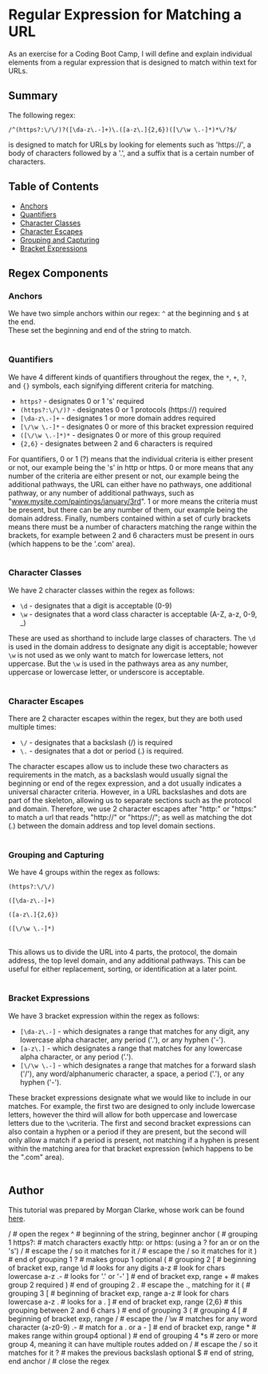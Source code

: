 # Regular Expression for Matching a URL

As an exercise for a Coding Boot Camp, I will define and explain individual elements from a regular expression  that is designed to match within text for URLs.

## Summary

The following regex:
```
/^(https?:\/\/)?([\da-z\.-]+)\.([a-z\.]{2,6})([\/\w \.-]*)*\/?$/
```
is designed to match for URLs by looking for elements such as 'https://', a body of characters followed by a '.', and a suffix that is a certain number of characters.

## Table of Contents

- [Anchors](#anchors)
- [Quantifiers](#quantifiers)
- [Character Classes](#character-classes)
- [Character Escapes](#character-escapes)
- [Grouping and Capturing](#grouping-and-capturing)
- [Bracket Expressions](#bracket-expressions)


## Regex Components

### Anchors
We have two simple anchors within our regex:  `^` at the beginning and `$` at the end.<br>
These set the beginning and end of the string to match.
<br><br>

### Quantifiers
We have 4 different kinds of quantifiers throughout the regex, the `*`, `+`, `?`, and `{}` symbols, each signifying different criteria for matching.

 - `https?` - designates 0 or 1 's' required
 - `(https?:\/\/)?` - designates 0 or 1 protocols (https://) required
 - `[\da-z\.-]+` - designates 1 or more domain addres required
 - `[\/\w \.-]*` - designates 0 or more of this bracket expression required
 - `([\/\w \.-]*)*` - designates 0 or more of this group required
 - `{2,6}` - designates between 2 and 6 characters is required

For quantifiers, 0 or 1 (?) means that the individual criteria is either present or not, our example being the 's' in http or https.  0 or more means that any number of the criteria are either present or not, our example being the additional pathways, the URL can either have no pathways, one additional pathway, or any number of additional pathways, such as "www.mysite.com/paintings/january/3rd".  1 or more means the criteria must be present, but there can be any number of them, our example being the domain address.  Finally, numbers contained within a set of curly brackets means there must be a number of characters matching the range within the brackets, for example between 2 and 6 characters must be present in ours (which happens to be the '.com' area).
<br><br>

### Character Classes
We have 2 character classes within the regex as follows:
 - `\d` - designates that a digit is acceptable (0-9)
 - `\w` - designates that a word class character is acceptable (A-Z, a-z, 0-9, _)

These are used as shorthand to include large classes of characters.  The `\d` is used in the domain address to designate any digit is acceptable; however `\w` is not used as we only want to match for lowercase letters, not uppercase.  But the `\w` is used in the pathways area as any number, uppercase or lowercase letter, or underscore is acceptable.
<br><br>

### Character Escapes
There are 2 character escapes within the regex, but they are both used multiple times:
 - `\/` - designates that a backslash (/) is required
 - `\.` - designates that a dot or period (.) is required.

The character escapes allow us to include these two characters as requirements in the match, as a backslash would usually signal the beginning or end of the regex expression, and a dot usually indicates a universal character criteria.  However, in a URL backslashes and dots are part of the skeleton, allowing us to separate sections such as the protocol and domain.  Therefore, we use 2 character escapes after "http:" or "https:" to match a url that reads "http://" or "https://"; as well as matching the dot (.) between the domain address and top level domain sections.
<br><br>

### Grouping and Capturing
We have 4 groups within the regex as follows:
```
(https?:\/\/)
```
```
([\da-z\.-]+)
```
```
([a-z\.]{2,6})
```
```
([\/\w \.-]*)
```
<br>This allows us to divide the URL into 4 parts, the protocol, the domain address, the top level domain, and any additional pathways.  This can be useful for either replacement, sorting, or identification at a later point.
<br><br>

### Bracket Expressions
We have 3 bracket expression within the regex as follows:
 - `[\da-z\.-]` - which designates a range that matches for any digit, any lowercase alpha character, any period ('.'), or any hyphen ('-').
 - `[a-z\.]` - which designates a range that matches for any lowercase alpha character, or any period ('.').
 - `[\/\w \.-]` - which designates a range that matches for a forward slash ('/'), any word/alphanumeric character, a space, a period ('.'), or any hyphen ('-').

These bracket expressions designate what we would like to include in our matches.  For example, the first two are designed to only include lowercase letters, however the third will allow for both uppercase and lowercase letters due to the `\w`criteria.  The first and second bracket expressions can also contain a hyphen or a period if they are present, but the second will only allow a match if a period is present, not matching if a hyphen is present within the matching area for that bracket expression (which happens to be the ".com" area).
<br><br>

## Author
This tutorial was prepared by Morgan Clarke, whose work can be found [here](https://github.com/morgs999).




/ # open the regex
^ # beginning of the string, beginner anchor
(   # grouping 1
    https?: # match characters exactly http: or https: (using a ? for an or on the 's')
    \/ # escape the / so it matches for it
    \/ # escape the / so it matches for it
) # end of grouping 1
? # makes group 1 optional 
( # grouping 2
    [ # beginning of bracket exp, range
        \d # looks for any digits
        a-z # look for chars lowercase a-z
        \.- # looks for '.' or '-'
    ] # end of bracket exp, range
    + # makes group 2 required
) # end of grouping 2
\. # escape the ., matching for it
( # grouping 3
    [ # beginning of bracket exp, range
        a-z # look for chars lowercase a-z
        \. # looks for a .
    ] # end of bracket exp, range
    {2,6} # this grouping between 2 and 6 chars
) # end of grouping 3
( # grouping 4
    [ # beginning of bracket exp, range
        \/ # escape the /
        \w # matches for any word character (a-z0-9)
        \.- # match for a . or a -
    ] # end of bracket exp, range
    * # makes range within group4 optional
) # end of grouping 4
*s # zero or more group 4, meaning it can have multiple routes added on
\/ # escape the / so it matches for it
? # makes the previous backslash optional
$ # end of string, end anchor
/ # close the regex